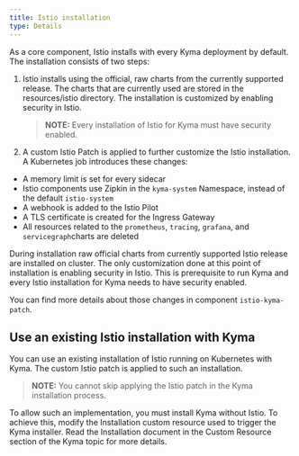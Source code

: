 ```yaml
---
title: Istio installation
type: Details
---
```


As a core component, Istio installs with every Kyma deployment by default. The installation consists of two steps:

1. Istio installs using the official, raw charts from the currently supported release. The charts that are currently 
used are stored in the resources/istio directory. The installation is customized by enabling security in Istio.
    >**NOTE:** Every installation of Istio for Kyma must have security enabled.

2. A custom Istio Patch is applied to further customize the Istio installation. A Kubernetes job introduces these 
changes:
  - A memory limit is set for every sidecar
  - Istio components use Zipkin in the `kyma-system` Namespace, instead of the default `istio-system`
  - A webhook is added to the Istio Pilot
  - A TLS certificate is created for the Ingress Gateway
  - All resources related to the `prometheus`, `tracing`, `grafana`, and `servicegraph`charts  are deleted

During installation raw official charts from currently supported Istio release are installed on cluster. The only 
customization done at this point of installation is enabling security in Istio. This is prerequisite to run Kyma and 
every Istio installation for Kyma needs to have security enabled.

You can find more details about those changes in component `istio-kyma-patch`.

## Use an existing Istio installation with Kyma

You can use an existing installation of Istio running on Kubernetes with Kyma. The custom Istio patch is applied to such 
an installation.

>**NOTE:** You cannot skip applying the Istio patch in the Kyma installation process.

To allow such an implementation, you must install Kyma without Istio. To achieve this, modify the Installation custom 
resource used to trigger the Kyma installer. Read the Installation document in the Custom Resource section of the Kyma 
topic for more details.
